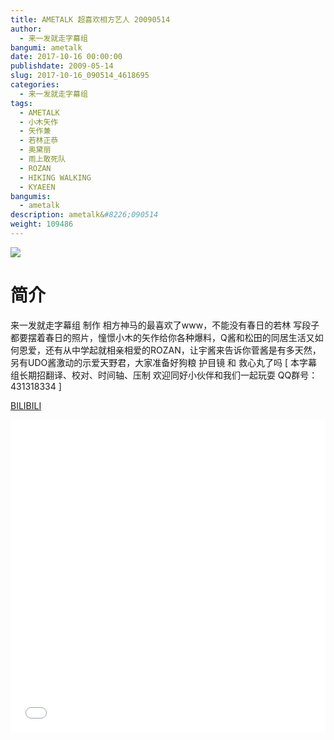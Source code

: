 ```yaml
---
title: AMETALK 超喜欢相方艺人 20090514
author: 
  - 来一发就走字幕组
bangumi: ametalk
date: 2017-10-16 00:00:00
publishdate: 2009-05-14
slug: 2017-10-16_090514_4618695
categories: 
  - 来一发就走字幕组
tags: 
  - AMETALK
  - 小木矢作
  - 矢作兼
  - 若林正恭
  - 奥黛丽
  - 雨上敢死队
  - ROZAN
  - HIKING WALKING
  - KYAEEN
bangumis: 
  - ametalk
description: ametalk&#8226;090514
weight: 109486
---
```


![](https://i.imgur.com/QXpTE5J.jpg)

# 简介  
来一发就走字幕组 制作 相方神马的最喜欢了www，不能没有春日的若林 写段子都要摆着春日的照片，憧憬小木的矢作给你各种爆料，Q酱和松田的同居生活又如何恩爱，还有从中学起就相亲相爱的ROZAN，让宇酱来告诉你菅酱是有多天然，另有UDO酱激动的示爱天野君，大家准备好狗粮 护目镜 和 救心丸了吗 [ 本字幕组长期招翻译、校对、时间轴、压制 欢迎同好小伙伴和我们一起玩耍 QQ群号：431318334 ]

  [BILIBILI](https://www.bilibili.com/video/av4618695/)


  <iframe src="//www.bilibili.com/html/html5player.html?cid=7491978&aid=4618695" width="100%" height="500" frameborder="0" allowfullscreen="allowfullscreen"></iframe>
